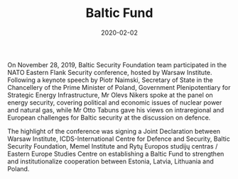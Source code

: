 ﻿---
title: "Baltic Fund"
date: 2020-02-02
description: "The Baltic Fund by BSF and Partners"
type: "featured"
image: "images/featured-post/baltic_fund.jpg"
---


On November 28, 2019, Baltic Security Foundation team participated in the NATO Eastern Flank Security conference, hosted by Warsaw Institute. Following a keynote speech by Piotr Naimski, Secretary of State in the Chancellery of the Prime Minister of Poland, Government Plenipotentiary for Strategic Energy Infrastructure, Mr Olevs Nikers spoke at the panel on energy security, covering political and economic issues of nuclear power and natural gas, while Mr Otto Tabuns gave his views on intraregional and European challenges for Baltic security at the discussion on defence.

The highlight of the conference was signing a Joint Declaration between Warsaw Institute, ICDS-International Centre for Defence and Security, Baltic Security Foundation, Memel Institute and Rytų Europos studijų centras / Eastern Europe Studies Centre on establishing a Baltic Fund to strengthen and institutionalize cooperation between Estonia, Latvia, Lithuania and Poland.

